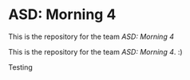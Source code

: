 # ASD: Morning 4

 
This is the repository for the team *ASD: Morning 4*

This is the repository for the team *ASD: Morning 4*. :)

Testing

